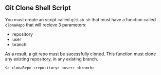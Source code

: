 ## Git Clone Shell Script

You must create an script called ```gitLab.sh``` that must have a function called ```clonaRepo``` that will recieve 3 parameters:
 * repository
 * user
 * branch

As a result, a git repo must be sucessfully cloned.
This function must clone any existing repository, in any existing branch.

```bash
$> clonaRepo <repository> <user> <branch>
``` 
